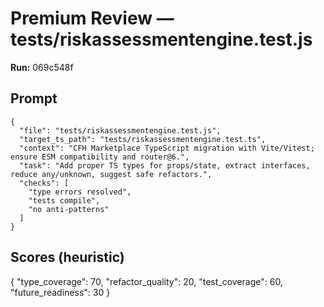# Premium Review — tests/riskassessmentengine.test.js

**Run:** 069c548f

## Prompt

```
{
  "file": "tests/riskassessmentengine.test.js",
  "target_ts_path": "tests/riskassessmentengine.test.ts",
  "context": "CFH Marketplace TypeScript migration with Vite/Vitest; ensure ESM compatibility and router@6.",
  "task": "Add proper TS types for props/state, extract interfaces, reduce any/unknown, suggest safe refactors.",
  "checks": [
    "type errors resolved",
    "tests compile",
    "no anti-patterns"
  ]
}
```

## Scores (heuristic)

{
  "type_coverage": 70,
  "refactor_quality": 20,
  "test_coverage": 60,
  "future_readiness": 30
}
